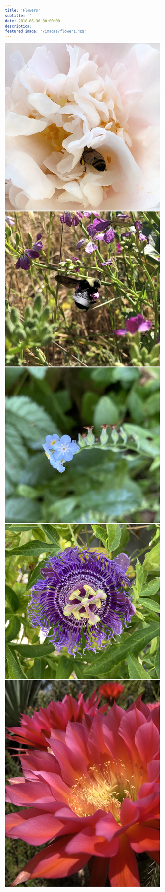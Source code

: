 ```yaml
---
title: 'Flowers'
subtitle: ''
date: 2018-06-30 00:00:00
description:
featured_image: '/images/flower1.jpg'
---
```


<div class="gallery" data-columns="3">
	<img src="/images/beePic.jpg">
	<img src="/images/flower2.jpg">
	<img src="/images/flower3.jpg">
	<img src="/images/flower4.jpg">
	<img src="/images/flower5.jpg">
</div>